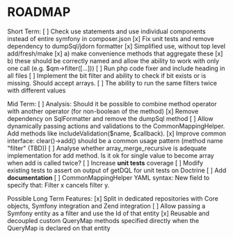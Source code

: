 ROADMAP
=======
Short Term:
[ ] Check use statements and use individual components instead of entire symfony in composer.json
[x] Fix unit tests and remove dependency to dumpSql/jdorn formatter
[x] Simplified use, without top level add/fresh/make
    [x] a) make convenience methods that aggregate these
    [x] b) these should be correctly named and allow the ability to work with only one call (e.g. $qm->filter([...]))
[ ] Run php code fixer and include heading in all files
[ ] Implement the bit filter and ability to check if bit exists or is missing. Should accept arrays.
[ ] The ability to run the same filters twice with different values

Mid Term:
[ ] Analysis: Should it be possible to combine method operator with another operator (for non-boolean of the method)
[x] Remove dependency on SqlFormatter and remove the dumpSql method
[ ] Allow dynamically passing actions and validations to the CommonMappingHelper. Add methods like includeValidation($name, $callback).
[x] Improve common interface: clear()->add() should be a common usage pattern (method name "filter" (TBD))
[ ] Analyse whether array_merge_recursive is adequate implementation for add method. Is it ok for single value to become array when add is called twice?
[ ] Increase **unit tests** coverage
[ ] Modify existing tests to assert on output of getDQL for unit tests on Doctrine
[ ] Add **documentation**
[ ] CommonMappingHelper YAML syntax: New field to specify that: Filter x cancels filter y.

Possible Long Term Features:
[x] Split in dedicated repositories with Core objects, Symfony integration and Zend integration
[ ] Allow passing a Symfony entity as a filter and use the Id of that entity
[x] Reusable and decoupled custom QueryMap methods specified directly when the QueryMap is declared on that entity
